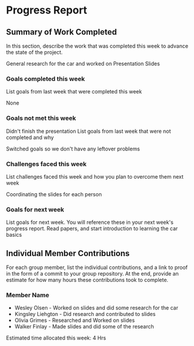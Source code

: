 # Progress Report

## Summary of Work Completed
In this section, describe the work that was completed this week to advance the state of the project.

General research for the car and worked on Presentation Slides

### Goals completed this week
List goals from last week that were completed this week

None

### Goals not met this week
Didn't finish the presentation
List goals from last week that were not completed and why

Switched goals so we don't have any leftover problems

### Challenges faced this week
List challenges faced this week and how you plan to overcome them next week

Coordinating the slides for each person

### Goals for next week
List goals for next week. You will reference these in your next week's progress report.
Read papers, and start introduction to learning the car basics 

## Individual Member Contributions

For each group member, list the individual contributions, and a link to proof in the form of a commit to your group repository. At the end, provide an estimate for how many hours these contributions took to complete.

### Member Name

- Wesley Olsen - Worked on slides and did some research for the car
- Kingsley Liehgton - Did research and contributed to slides
- Olivia Grimes - Researched and Worked on slides
- Walker Finlay - Made slides and did some of the research


Estimated time allocated this week: 4 Hrs
